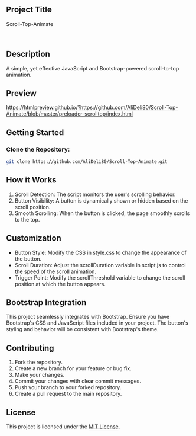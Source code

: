## Project Title

Scroll-Top-Animate

<br>

## Description

A simple, yet effective JavaScript and Bootstrap-powered scroll-to-top animation.

## Preview

https://htmlpreview.github.io/?https://github.com/AliDeli80/Scroll-Top-Animate/blob/master/preloader-scrolltop/index.html

## Getting Started

### Clone the Repository:

  ```sh
  git clone https://github.com/AliDeli80/Scroll-Top-Animate.git
  ```

## How it Works
1. Scroll Detection: The script monitors the user's scrolling behavior.
2. Button Visibility: A button is dynamically shown or hidden based on the scroll position.
3. Smooth Scrolling: When the button is clicked, the page smoothly scrolls to the top.

## Customization

- Button Style: Modify the CSS in style.css to change the appearance of the button.
- Scroll Duration: Adjust the scrollDuration variable in script.js to control the speed of the scroll animation.
- Trigger Point: Modify the scrollThreshold variable to change the scroll position at which the button appears.

## Bootstrap Integration
This project seamlessly integrates with Bootstrap. Ensure you have Bootstrap's CSS and JavaScript files included in your project. The button's styling and behavior will be consistent with Bootstrap's theme.

## Contributing
1.  Fork the repository.
2.  Create a new branch for your feature or bug fix.
3.  Make your changes.
4.  Commit your changes with clear commit messages.
5.  Push your branch to your forked repository.
6.  Create a pull request to the main repository.   

## License

This project is licensed under the [MIT License](LICENSE).
